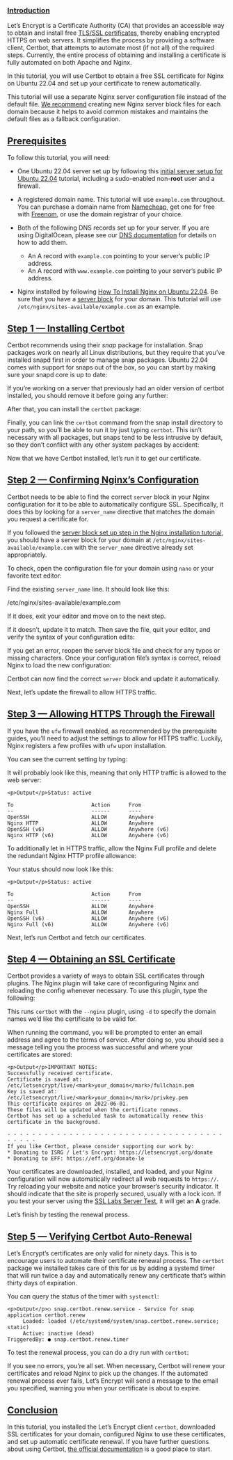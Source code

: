 ### [Introduction](https://www.digitalocean.com/community/tutorials/how-to-secure-nginx-with-let-s-encrypt-on-ubuntu-22-04#introduction)

Let’s Encrypt is a Certificate Authority (CA) that provides an accessible way to obtain and install free [TLS/SSL certificates](https://www.digitalocean.com/community/tutorials/openssl-essentials-working-with-ssl-certificates-private-keys-and-csrs), thereby enabling encrypted HTTPS on web servers. It simplifies the process by providing a software client, Certbot, that attempts to automate most (if not all) of the required steps. Currently, the entire process of obtaining and installing a certificate is fully automated on both Apache and Nginx.

In this tutorial, you will use Certbot to obtain a free SSL certificate for Nginx on Ubuntu 22.04 and set up your certificate to renew automatically.

This tutorial will use a separate Nginx server configuration file instead of the default file. [We recommend](https://www.digitalocean.com/community/tutorials/how-to-install-nginx-on-ubuntu-22-04#step-5-%E2%80%93-setting-up-server-blocks-(recommended)) creating new Nginx server block files for each domain because it helps to avoid common mistakes and maintains the default files as a fallback configuration.

## [Prerequisites](https://www.digitalocean.com/community/tutorials/how-to-secure-nginx-with-let-s-encrypt-on-ubuntu-22-04#prerequisites)

To follow this tutorial, you will need:

-   One Ubuntu 22.04 server set up by following this [initial server setup for Ubuntu 22.04](https://www.digitalocean.com/community/tutorials/initial-server-setup-with-ubuntu-22-04) tutorial, including a sudo-enabled non-**root** user and a firewall.
    
-   A registered domain name. This tutorial will use `example.com` throughout. You can purchase a domain name from [Namecheap](https://namecheap.com/), get one for free with [Freenom](https://www.freenom.com/), or use the domain registrar of your choice.
    
-   Both of the following DNS records set up for your server. If you are using DigitalOcean, please see our [DNS documentation](https://www.digitalocean.com/docs/networking/dns/) for details on how to add them.
    
    -   An A record with `example.com` pointing to your server’s public IP address.
    -   An A record with `www.example.com` pointing to your server’s public IP address.
-   Nginx installed by following [How To Install Nginx on Ubuntu 22.04](https://www.digitalocean.com/community/tutorials/how-to-install-nginx-on-ubuntu-22-04). Be sure that you have a [server block](https://www.digitalocean.com/community/tutorials/how-to-install-nginx-on-ubuntu-22-04#step-5-%E2%80%93-setting-up-server-blocks-(recommended)) for your domain. This tutorial will use `/etc/nginx/sites-available/example.com` as an example.
    

## [Step 1 — Installing Certbot](https://www.digitalocean.com/community/tutorials/how-to-secure-nginx-with-let-s-encrypt-on-ubuntu-22-04#step-1-installing-certbot)

Certbot recommends using their _snap_ package for installation. Snap packages work on nearly all Linux distributions, but they require that you’ve installed snapd first in order to manage snap packages. Ubuntu 22.04 comes with support for snaps out of the box, so you can start by making sure your snapd core is up to date:

If you’re working on a server that previously had an older version of certbot installed, you should remove it before going any further:

After that, you can install the `certbot` package:

Finally, you can link the `certbot` command from the snap install directory to your path, so you’ll be able to run it by just typing `certbot`. This isn’t necessary with all packages, but snaps tend to be less intrusive by default, so they don’t conflict with any other system packages by accident:

Now that we have Certbot installed, let’s run it to get our certificate.

## [Step 2 — Confirming Nginx’s Configuration](https://www.digitalocean.com/community/tutorials/how-to-secure-nginx-with-let-s-encrypt-on-ubuntu-22-04#step-2-confirming-nginx-s-configuration)

Certbot needs to be able to find the correct `server` block in your Nginx configuration for it to be able to automatically configure SSL. Specifically, it does this by looking for a `server_name` directive that matches the domain you request a certificate for.

If you followed the [server block set up step in the Nginx installation tutorial](https://www.digitalocean.com/community/tutorials/how-to-install-nginx-on-ubuntu-22-04#step-5-%E2%80%93-setting-up-server-blocks-(recommended)), you should have a server block for your domain at `/etc/nginx/sites-available/example.com` with the `server_name` directive already set appropriately.

To check, open the configuration file for your domain using `nano` or your favorite text editor:

Find the existing `server_name` line. It should look like this:

/etc/nginx/sites-available/example.com

If it does, exit your editor and move on to the next step.

If it doesn’t, update it to match. Then save the file, quit your editor, and verify the syntax of your configuration edits:

If you get an error, reopen the server block file and check for any typos or missing characters. Once your configuration file’s syntax is correct, reload Nginx to load the new configuration:

Certbot can now find the correct `server` block and update it automatically.

Next, let’s update the firewall to allow HTTPS traffic.

## [Step 3 — Allowing HTTPS Through the Firewall](https://www.digitalocean.com/community/tutorials/how-to-secure-nginx-with-let-s-encrypt-on-ubuntu-22-04#step-3-allowing-https-through-the-firewall)

If you have the `ufw` firewall enabled, as recommended by the prerequisite guides, you’ll need to adjust the settings to allow for HTTPS traffic. Luckily, Nginx registers a few profiles with `ufw` upon installation.

You can see the current setting by typing:

It will probably look like this, meaning that only HTTP traffic is allowed to the web server:

```
<p>Output</p>Status: active

To                         Action      From
--                         ------      ----
OpenSSH                    ALLOW       Anywhere                  
Nginx HTTP                 ALLOW       Anywhere                  
OpenSSH (v6)               ALLOW       Anywhere (v6)             
Nginx HTTP (v6)            ALLOW       Anywhere (v6)
```

To additionally let in HTTPS traffic, allow the Nginx Full profile and delete the redundant Nginx HTTP profile allowance:

Your status should now look like this:

```
<p>Output</p>Status: active

To                         Action      From
--                         ------      ----
OpenSSH                    ALLOW       Anywhere
Nginx Full                 ALLOW       Anywhere
OpenSSH (v6)               ALLOW       Anywhere (v6)
Nginx Full (v6)            ALLOW       Anywhere (v6)
```

Next, let’s run Certbot and fetch our certificates.

## [Step 4 — Obtaining an SSL Certificate](https://www.digitalocean.com/community/tutorials/how-to-secure-nginx-with-let-s-encrypt-on-ubuntu-22-04#step-4-obtaining-an-ssl-certificate)

Certbot provides a variety of ways to obtain SSL certificates through plugins. The Nginx plugin will take care of reconfiguring Nginx and reloading the config whenever necessary. To use this plugin, type the following:

This runs `certbot` with the `--nginx` plugin, using `-d` to specify the domain names we’d like the certificate to be valid for.

When running the command, you will be prompted to enter an email address and agree to the terms of service. After doing so, you should see a message telling you the process was successful and where your certificates are stored:

```
<p>Output</p>IMPORTANT NOTES:
Successfully received certificate.
Certificate is saved at: /etc/letsencrypt/live/<mark>your_domain</mark>/fullchain.pem
Key is saved at: /etc/letsencrypt/live/<mark>your_domain</mark>/privkey.pem
This certificate expires on 2022-06-01.
These files will be updated when the certificate renews.
Certbot has set up a scheduled task to automatically renew this certificate in the background.

- - - - - - - - - - - - - - - - - - - - - - - - - - - - - - - - - - - - - - - -
If you like Certbot, please consider supporting our work by:
* Donating to ISRG / Let's Encrypt: https://letsencrypt.org/donate
* Donating to EFF: https://eff.org/donate-le
```

Your certificates are downloaded, installed, and loaded, and your Nginx configuration will now automatically redirect all web requests to `https://`. Try reloading your website and notice your browser’s security indicator. It should indicate that the site is properly secured, usually with a lock icon. If you test your server using the [SSL Labs Server Test](https://www.ssllabs.com/ssltest/), it will get an **A** grade.

Let’s finish by testing the renewal process.

## [Step 5 — Verifying Certbot Auto-Renewal](https://www.digitalocean.com/community/tutorials/how-to-secure-nginx-with-let-s-encrypt-on-ubuntu-22-04#step-5-verifying-certbot-auto-renewal)

Let’s Encrypt’s certificates are only valid for ninety days. This is to encourage users to automate their certificate renewal process. The `certbot` package we installed takes care of this for us by adding a systemd timer that will run twice a day and automatically renew any certificate that’s within thirty days of expiration.

You can query the status of the timer with `systemctl`:

```
<p>Output</p>○ snap.certbot.renew.service - Service for snap application certbot.renew
     Loaded: loaded (/etc/systemd/system/snap.certbot.renew.service; static)
     Active: inactive (dead)
TriggeredBy: ● snap.certbot.renew.timer
```

To test the renewal process, you can do a dry run with `certbot`:

If you see no errors, you’re all set. When necessary, Certbot will renew your certificates and reload Nginx to pick up the changes. If the automated renewal process ever fails, Let’s Encrypt will send a message to the email you specified, warning you when your certificate is about to expire.

## [Conclusion](https://www.digitalocean.com/community/tutorials/how-to-secure-nginx-with-let-s-encrypt-on-ubuntu-22-04#conclusion)

In this tutorial, you installed the Let’s Encrypt client `certbot`, downloaded SSL certificates for your domain, configured Nginx to use these certificates, and set up automatic certificate renewal. If you have further questions about using Certbot, [the official documentation](https://certbot.eff.org/docs/) is a good place to start.